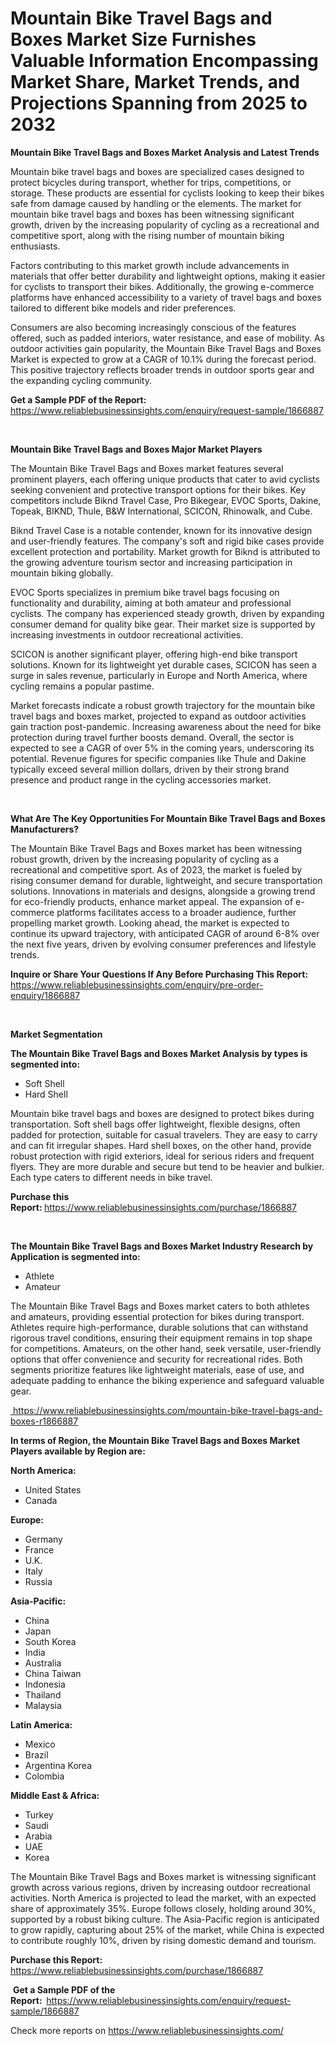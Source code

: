 <p><h1>Mountain Bike Travel Bags and Boxes Market Size Furnishes Valuable Information Encompassing Market Share, Market Trends, and Projections Spanning from 2025 to 2032</h1></p><p><strong>Mountain Bike Travel Bags and Boxes Market Analysis and Latest Trends</strong></p>
<p><p>Mountain bike travel bags and boxes are specialized cases designed to protect bicycles during transport, whether for trips, competitions, or storage. These products are essential for cyclists looking to keep their bikes safe from damage caused by handling or the elements. The market for mountain bike travel bags and boxes has been witnessing significant growth, driven by the increasing popularity of cycling as a recreational and competitive sport, along with the rising number of mountain biking enthusiasts.</p><p>Factors contributing to this market growth include advancements in materials that offer better durability and lightweight options, making it easier for cyclists to transport their bikes. Additionally, the growing e-commerce platforms have enhanced accessibility to a variety of travel bags and boxes tailored to different bike models and rider preferences. </p><p>Consumers are also becoming increasingly conscious of the features offered, such as padded interiors, water resistance, and ease of mobility. As outdoor activities gain popularity, the Mountain Bike Travel Bags and Boxes Market is expected to grow at a CAGR of 10.1% during the forecast period. This positive trajectory reflects broader trends in outdoor sports gear and the expanding cycling community. </p></p>
<p><strong>Get a Sample PDF of the Report:&nbsp;</strong> <a href="https://www.reliablebusinessinsights.com/enquiry/request-sample/1866887?utm_campaign=3128&utm_medium=2&utm_source=Github&utm_content=ia&utm_term=05042025&utm_id=mountain-bike-travel-bags-and-boxes">https://www.reliablebusinessinsights.com/enquiry/request-sample/1866887</a></p>
<p>&nbsp;</p>
<p><strong>Mountain Bike Travel Bags and Boxes Major Market Players</strong></p>
<p><p>The Mountain Bike Travel Bags and Boxes market features several prominent players, each offering unique products that cater to avid cyclists seeking convenient and protective transport options for their bikes. Key competitors include Biknd Travel Case, Pro Bikegear, EVOC Sports, Dakine, Topeak, BIKND, Thule, B&W International, SCICON, Rhinowalk, and Cube.</p><p>Biknd Travel Case is a notable contender, known for its innovative design and user-friendly features. The company's soft and rigid bike cases provide excellent protection and portability. Market growth for Biknd is attributed to the growing adventure tourism sector and increasing participation in mountain biking globally.</p><p>EVOC Sports specializes in premium bike travel bags focusing on functionality and durability, aiming at both amateur and professional cyclists. The company has experienced steady growth, driven by expanding consumer demand for quality bike gear. Their market size is supported by increasing investments in outdoor recreational activities.</p><p>SCICON is another significant player, offering high-end bike transport solutions. Known for its lightweight yet durable cases, SCICON has seen a surge in sales revenue, particularly in Europe and North America, where cycling remains a popular pastime.</p><p>Market forecasts indicate a robust growth trajectory for the mountain bike travel bags and boxes market, projected to expand as outdoor activities gain traction post-pandemic. Increasing awareness about the need for bike protection during travel further boosts demand. Overall, the sector is expected to see a CAGR of over 5% in the coming years, underscoring its potential. Revenue figures for specific companies like Thule and Dakine typically exceed several million dollars, driven by their strong brand presence and product range in the cycling accessories market.</p></p>
<p>&nbsp;</p>
<p><strong>What Are The Key Opportunities For Mountain Bike Travel Bags and Boxes Manufacturers?</strong></p>
<p><p>The Mountain Bike Travel Bags and Boxes market has been witnessing robust growth, driven by the increasing popularity of cycling as a recreational and competitive sport. As of 2023, the market is fueled by rising consumer demand for durable, lightweight, and secure transportation solutions. Innovations in materials and designs, alongside a growing trend for eco-friendly products, enhance market appeal. The expansion of e-commerce platforms facilitates access to a broader audience, further propelling market growth. Looking ahead, the market is expected to continue its upward trajectory, with anticipated CAGR of around 6-8% over the next five years, driven by evolving consumer preferences and lifestyle trends.</p></p>
<p><strong>Inquire or Share Your Questions If Any Before Purchasing This Report:</strong> <a href="https://www.reliablebusinessinsights.com/enquiry/pre-order-enquiry/1866887?utm_campaign=3128&utm_medium=2&utm_source=Github&utm_content=ia&utm_term=05042025&utm_id=mountain-bike-travel-bags-and-boxes">https://www.reliablebusinessinsights.com/enquiry/pre-order-enquiry/1866887</a></p>
<p>&nbsp;</p>
<p><strong>Market Segmentation</strong></p>
<p><strong>The Mountain Bike Travel Bags and Boxes Market Analysis by types is segmented into:</strong></p>
<p><ul><li>Soft Shell</li><li>Hard Shell</li></ul></p>
<p><p>Mountain bike travel bags and boxes are designed to protect bikes during transportation. Soft shell bags offer lightweight, flexible designs, often padded for protection, suitable for casual travelers. They are easy to carry and can fit irregular shapes. Hard shell boxes, on the other hand, provide robust protection with rigid exteriors, ideal for serious riders and frequent flyers. They are more durable and secure but tend to be heavier and bulkier. Each type caters to different needs in bike travel.</p></p>
<p><strong>Purchase this Report:&nbsp;</strong><a href="https://www.reliablebusinessinsights.com/purchase/1866887?utm_campaign=3128&utm_medium=2&utm_source=Github&utm_content=ia&utm_term=05042025&utm_id=mountain-bike-travel-bags-and-boxes">https://www.reliablebusinessinsights.com/purchase/1866887</a></p>
<p>&nbsp;</p>
<p><strong>The Mountain Bike Travel Bags and Boxes Market Industry Research by Application is segmented into:</strong></p>
<p><ul><li>Athlete</li><li>Amateur</li></ul></p>
<p><p>The Mountain Bike Travel Bags and Boxes market caters to both athletes and amateurs, providing essential protection for bikes during transport. Athletes require high-performance, durable solutions that can withstand rigorous travel conditions, ensuring their equipment remains in top shape for competitions. Amateurs, on the other hand, seek versatile, user-friendly options that offer convenience and security for recreational rides. Both segments prioritize features like lightweight materials, ease of use, and adequate padding to enhance the biking experience and safeguard valuable gear.</p></p>
<p><a href="https://www.reliablebusinessinsights.com/mountain-bike-travel-bags-and-boxes-r1866887?utm_campaign=3128&utm_medium=2&utm_source=Github&utm_content=ia&utm_term=05042025&utm_id=mountain-bike-travel-bags-and-boxes">&nbsp;https://www.reliablebusinessinsights.com/mountain-bike-travel-bags-and-boxes-r1866887</a></p>
<p><strong>In terms of Region, the Mountain Bike Travel Bags and Boxes Market Players available by Region are:</strong></p>
<p>
    <p> <strong> North America: </strong>
        <ul>
            <li>United States</li>
            <li>Canada</li>
        </ul>
        </p> 
    <p> <strong> Europe: </strong>
        <ul>
            <li>Germany</li>
            <li>France</li>
            <li>U.K.</li>
            <li>Italy</li>
            <li>Russia</li>
        </ul>
        </p> 
    <p> <strong> Asia-Pacific: </strong>
        <ul>
            <li>China</li>
            <li>Japan</li>
            <li>South Korea</li>
            <li>India</li>
            <li>Australia</li>
            <li>China Taiwan</li>
            <li>Indonesia</li>
            <li>Thailand</li>
            <li>Malaysia</li>
        </ul>
        </p> 
    <p> <strong> Latin America: </strong>
        <ul>
            <li>Mexico</li>
            <li>Brazil</li>
            <li>Argentina Korea</li>
            <li>Colombia</li>
        </ul>
        </p> 
    <p> <strong> Middle East & Africa: </strong>
        <ul>
            <li>Turkey</li>
            <li>Saudi</li>
            <li>Arabia</li>
            <li>UAE</li>
            <li>Korea</li>
        </ul>
    </p>
    </p>
<p><p>The Mountain Bike Travel Bags and Boxes market is witnessing significant growth across various regions, driven by increasing outdoor recreational activities. North America is projected to lead the market, with an expected share of approximately 35%. Europe follows closely, holding around 30%, supported by a robust biking culture. The Asia-Pacific region is anticipated to grow rapidly, capturing about 25% of the market, while China is expected to contribute roughly 10%, driven by rising domestic demand and tourism.</p></p>
<p><strong>Purchase this Report: </strong><a href="https://www.reliablebusinessinsights.com/purchase/1866887?utm_campaign=3128&utm_medium=2&utm_source=Github&utm_content=ia&utm_term=05042025&utm_id=mountain-bike-travel-bags-and-boxes">https://www.reliablebusinessinsights.com/purchase/1866887</a></p>
<p>&nbsp;<strong>Get a Sample PDF of the Report:&nbsp;&nbsp;</strong><a href="https://www.reliablebusinessinsights.com/enquiry/request-sample/1866887?utm_campaign=3128&utm_medium=2&utm_source=Github&utm_content=ia&utm_term=05042025&utm_id=mountain-bike-travel-bags-and-boxes">https://www.reliablebusinessinsights.com/enquiry/request-sample/1866887</a></p>
<p><strong></strong></p>
<p>Check more reports on <a href="https://www.reliablebusinessinsights.com/?utm_campaign=3128&utm_medium=2&utm_source=Github&utm_content=ia&utm_term=05042025&utm_id=mountain-bike-travel-bags-and-boxes">https://www.reliablebusinessinsights.com/</a></p>